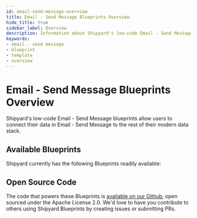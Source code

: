```yaml
---
id: email-send-message-overview
title: Email - Send Message Blueprints Overview
hide_title: true
sidebar_label: Overview
description: Information about Shipyard's low-code Email - Send Message templates.
keywords:
- email - send message
- blueprint
- template
- overview
---
```


# Email - Send Message Blueprints Overview

Shipyard's low-code Email - Send Message blueprints allow users to connect their data in Email - Send Message to the rest of their modern data stack.

## Available Blueprints
Shipyard currently has the following Blueprints readily available: 

## Open Source Code
The code that powers these Blueprints is [available on our Github](None), open sourced under the Apache License 2.0. We'd love to have you contribute to others using Shipyard Blueprints by creating issues or submitting PRs.
